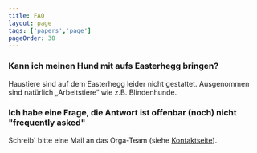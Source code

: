 ```yaml
---
title: FAQ
layout: page
tags: ['papers','page']
pageOrder: 30
---
```

### Kann ich meinen Hund mit aufs Easterhegg bringen?

Haustiere sind auf dem Easterhegg leider nicht gestattet. Ausgenommen sind natürlich „Arbeitstiere“ wie z.B. Blindenhunde.

### Ich habe eine Frage, die Antwort ist offenbar (noch) nicht "frequently asked"

Schreib' bitte eine Mail an das Orga-Team (siehe [Kontaktseite](/pages/kontakt/)).
